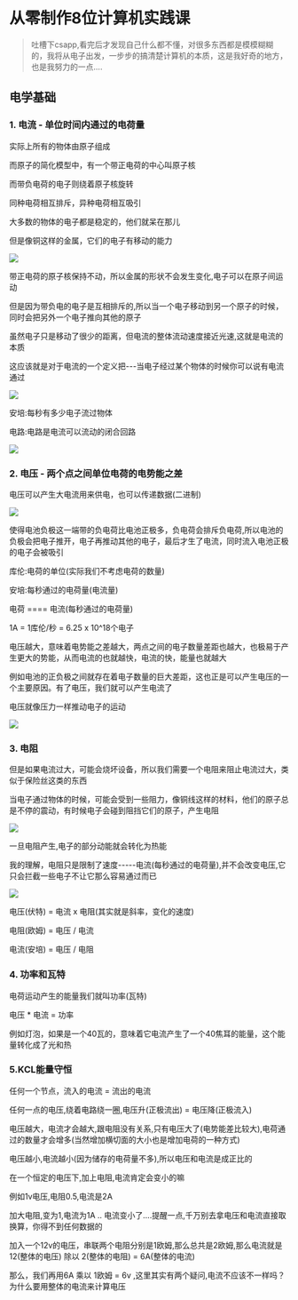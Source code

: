 # 从零制作8位计算机实践课

> 吐槽下csapp,看完后才发现自己什么都不懂，对很多东西都是模模糊糊的，我将从电子出发，一步步的搞清楚计算机的本质，这是我好奇的地方，也是我努力的一点....


## 电学基础

### 1. 电流 - 单位时间内通过的电荷量

实际上所有的物体由原子组成

而原子的简化模型中，有一个带正电荷的中心叫原子核

而带负电荷的电子则绕着原子核旋转

同种电荷相互排斥，异种电荷相互吸引

大多数的物体的电子都是稳定的，他们就呆在那儿

但是像铜这样的金属，它们的电子有移动的能力

![](./image/移动的电子.png)

带正电荷的原子核保持不动，所以金属的形状不会发生变化,电子可以在原子间运动

但是因为带负电的电子是互相排斥的,所以当一个电子移动到另一个原子的时候，同时会把另外一个电子推向其他的原子

虽然电子只是移动了很少的距离，但电流的整体流动速度接近光速,这就是电流的本质

这应该就是对于电流的一个定义把---当电子经过某个物体的时候你可以说有电流通过

![](./image/安培.png)

安培:每秒有多少电子流过物体

电路:电路是电流可以流动的闭合回路

![](./image/电路.png) 

###  2. 电压 - 两个点之间单位电荷的电势能之差

电压可以产生大电流用来供电，也可以传递数据(二进制)

![](./image/电压.png)

使得电池负极这一端带的负电荷比电池正极多，负电荷会排斥负电荷,所以电池的负极会把电子推开，电子再推动其他的电子，最后才生了电流，同时流入电池正极的电子会被吸引

库伦:电荷的单位(实际我们不考虑电荷的数量)

安培:每秒通过的电荷量(电流量)

电荷 ==== 电流(每秒通过的电荷量)

1A = 1库伦/秒 = 6.25 x 10^18个电子

电压越大，意味着电势能之差越大，两点之间的电子数量差距也越大，也极易于产生更大的势能，从而电流的也就越快，电流的快，能量也就越大

例如电池的正负极之间就存在着电子数量的巨大差距，这也正是可以产生电压的一个主要原因。有了电压，我们就可以产生电流了


电压就像压力一样推动电子的运动

![](./image/电压的推动力.png)

### 3. 电阻

但是如果电流过大，可能会烧坏设备，所以我们需要一个电阻来阻止电流过大，类似于保险丝这类的东西

当电子通过物体的时候，可能会受到一些阻力，像铜线这样的材料，他们的原子总是不停的震动，有时候电子会碰到阻挡它们的原子，产生电阻

![](./image/电阻.png)

一旦电阻产生,电子的部分动能就会转化为热能


我的理解，电阻只是限制了速度-----电流(每秒通过的电荷量),并不会改变电压,它只会拦截一些电子不让它那么容易通过而已


![](./image/电阻电流电压的关系.png)


电压(伏特) = 电流 x 电阻(其实就是斜率，变化的速度)

电阻(欧姆) = 电压 / 电流 

电流(安培) = 电压 / 电阻

### 4. 功率和瓦特

电荷运动产生的能量我们就叫功率(瓦特)

电压 * 电流 = 功率

例如灯泡，如果是一个40瓦的，意味着它电流产生了一个40焦耳的能量，这个能量转化成了光和热


### 5.KCL能量守恒

任何一个节点，流入的电流 = 流出的电流

任何一点的电压,绕着电路绕一圈,电压升(正极流出) = 电压降(正极流入)

电压越大，电流才会越大,跟电阻没有关系,只有电压大了(电势能差比较大),电荷通过的数量才会增多(当然增加横切面的大小也是增加电荷的一种方式)

电压越小,电流越小(因为储存的电荷量不多),所以电压和电流是成正比的

在一个恒定的电压下,加上电阻,电流肯定会变小的嘛

例如1v电压,电阻0.5,电流是2A

加大电阻,变为1,电流为1A .. 电流变小了....提醒一点,千万别去拿电压和电流直接取换算，你得不到任何数据的

加入一个12v的电压，串联两个电阻分别是1欧姆,那么总共是2欧姆,那么电流就是12(整体的电压) 除以 2(整体的电阻) = 6A(整体的电流)

那么，我们再用6A 乘以 1欧姆 = 6v ,这里其实有两个疑问,电流不应该不一样吗？为什么要用整体的电流来计算电压

















































































































































